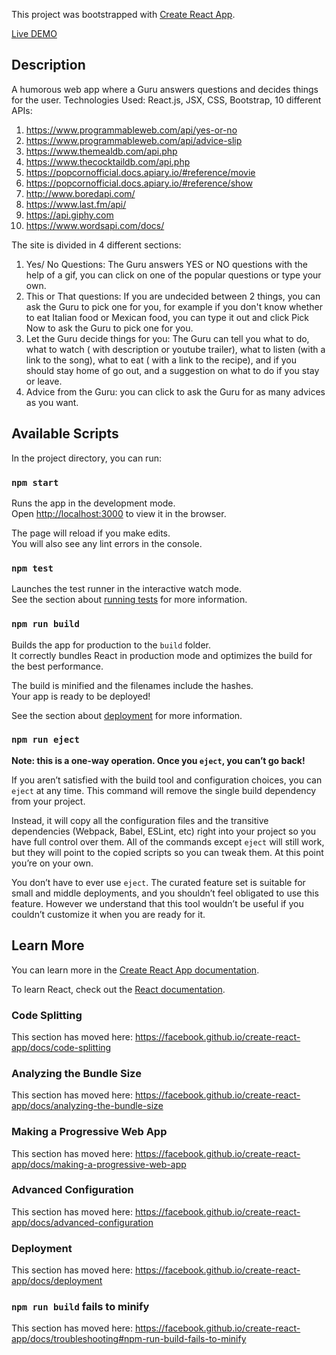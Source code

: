 This project was bootstrapped with [Create React App](https://github.com/facebook/create-react-app).

[Live DEMO](https://daph3105.github.io/Project2/#/)

## Description
A humorous web app where a Guru answers questions and decides things for the user.
Technologies Used: React.js, JSX, CSS, Bootstrap, 10 different APIs:
1. https://www.programmableweb.com/api/yes-or-no
2. https://www.programmableweb.com/api/advice-slip
3. https://www.themealdb.com/api.php
4. https://www.thecocktaildb.com/api.php
5. https://popcornofficial.docs.apiary.io/#reference/movie
6. https://popcornofficial.docs.apiary.io/#reference/show
7. http://www.boredapi.com/
8. https://www.last.fm/api/
9. https://api.giphy.com
10. https://www.wordsapi.com/docs/


The site is divided in 4 different sections:

1. Yes/ No Questions: The Guru answers YES or NO questions with the help of a gif, you can click on one of the popular questions or type your own.
2. This or That questions: If you are undecided between 2 things, you can ask the Guru to pick one for you, for example if you don't know whether to eat Italian food or Mexican food, you can type it out and click Pick Now to ask the Guru to pick one for you. 
3. Let the Guru decide things for you: The Guru can tell you what to do, what to watch ( with description or youtube trailer), what to listen (with a link to the song), what to eat ( with a link to the recipe), and if you should stay home of go out, and a suggestion on what to do if you stay or leave.
4. Advice from the Guru: you can click to ask the Guru for as many advices as you want.

## Available Scripts

In the project directory, you can run:

### `npm start`

Runs the app in the development mode.<br />
Open [http://localhost:3000](http://localhost:3000) to view it in the browser.

The page will reload if you make edits.<br />
You will also see any lint errors in the console.

### `npm test`

Launches the test runner in the interactive watch mode.<br />
See the section about [running tests](https://facebook.github.io/create-react-app/docs/running-tests) for more information.

### `npm run build`

Builds the app for production to the `build` folder.<br />
It correctly bundles React in production mode and optimizes the build for the best performance.

The build is minified and the filenames include the hashes.<br />
Your app is ready to be deployed!

See the section about [deployment](https://facebook.github.io/create-react-app/docs/deployment) for more information.

### `npm run eject`

**Note: this is a one-way operation. Once you `eject`, you can’t go back!**

If you aren’t satisfied with the build tool and configuration choices, you can `eject` at any time. This command will remove the single build dependency from your project.

Instead, it will copy all the configuration files and the transitive dependencies (Webpack, Babel, ESLint, etc) right into your project so you have full control over them. All of the commands except `eject` will still work, but they will point to the copied scripts so you can tweak them. At this point you’re on your own.

You don’t have to ever use `eject`. The curated feature set is suitable for small and middle deployments, and you shouldn’t feel obligated to use this feature. However we understand that this tool wouldn’t be useful if you couldn’t customize it when you are ready for it.

## Learn More

You can learn more in the [Create React App documentation](https://facebook.github.io/create-react-app/docs/getting-started).

To learn React, check out the [React documentation](https://reactjs.org/).

### Code Splitting

This section has moved here: https://facebook.github.io/create-react-app/docs/code-splitting

### Analyzing the Bundle Size

This section has moved here: https://facebook.github.io/create-react-app/docs/analyzing-the-bundle-size

### Making a Progressive Web App

This section has moved here: https://facebook.github.io/create-react-app/docs/making-a-progressive-web-app

### Advanced Configuration

This section has moved here: https://facebook.github.io/create-react-app/docs/advanced-configuration

### Deployment

This section has moved here: https://facebook.github.io/create-react-app/docs/deployment

### `npm run build` fails to minify

This section has moved here: https://facebook.github.io/create-react-app/docs/troubleshooting#npm-run-build-fails-to-minify
